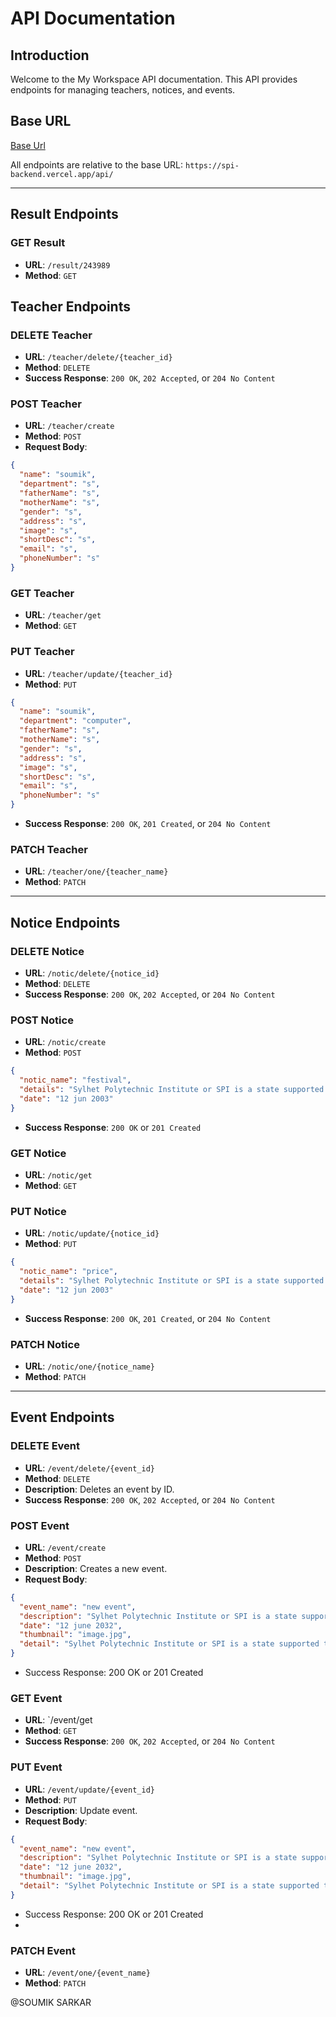 # API Documentation

## Introduction

Welcome to the My Workspace API documentation. This API provides endpoints for managing teachers, notices, and events.

## Base URL
 
[Base Url](https://spi-backend.vercel.app/)

All endpoints are relative to the base URL: `https://spi-backend.vercel.app/api/`

---

## Result Endpoints

### GET Result

- **URL**: `/result/243989`
- **Method**: `GET`

## Teacher Endpoints

### DELETE Teacher

- **URL**: `/teacher/delete/{teacher_id}`
- **Method**: `DELETE`
- **Success Response**: `200 OK`, `202 Accepted`, or `204 No Content`

### POST Teacher

- **URL**: `/teacher/create`
- **Method**: `POST`
- **Request Body**:

```json
{
  "name": "soumik",
  "department": "s",
  "fatherName": "s",
  "motherName": "s",
  "gender": "s",
  "address": "s",
  "image": "s",
  "shortDesc": "s",
  "email": "s",
  "phoneNumber": "s"
}
```

### GET Teacher

- **URL**: `/teacher/get`
- **Method**: `GET`

### PUT Teacher

- **URL**: `/teacher/update/{teacher_id}`
- **Method**: `PUT`

```json
{
  "name": "soumik",
  "department": "computer",
  "fatherName": "s",
  "motherName": "s",
  "gender": "s",
  "address": "s",
  "image": "s",
  "shortDesc": "s",
  "email": "s",
  "phoneNumber": "s"
}
```

- **Success Response**: `200 OK`, `201 Created`, or `204 No Content`

### PATCH Teacher

- **URL**: `/teacher/one/{teacher_name}`
- **Method**: `PATCH`

---

## Notice Endpoints

### DELETE Notice

- **URL**: `/notic/delete/{notice_id}`
- **Method**: `DELETE`
- **Success Response**: `200 OK`, `202 Accepted`, or `204 No Content`

### POST Notice

- **URL**: `/notic/create`
- **Method**: `POST`

```json
{
  "notic_name": "festival",
  "details": "Sylhet Polytechnic Institute or SPI is a state supported technical academic institute located in Sylhet, Bangladesh. It was established in 1955 by the then East Pakistan government. It was named as Sylhet Polytechnic Institute in 1959",
  "date": "12 jun 2003"
}
```

- **Success Response**: `200 OK` or `201 Created`

### GET Notice

- **URL**: `/notic/get`
- **Method**: `GET`

### PUT Notice

- **URL**: `/notic/update/{notice_id}`
- **Method**: `PUT`

```json
{
  "notic_name": "price",
  "details": "Sylhet Polytechnic Institute or SPI is a state supported technical academic institute located in Sylhet, Bangladesh. It was established in 1955 by the then East Pakistan government. It was named as Sylhet Polytechnic Institute in 1959",
  "date": "12 jun 2003"
}
```

- **Success Response**: `200 OK`, `201 Created`, or `204 No Content`

### PATCH Notice

- **URL**: `/notic/one/{notice_name}`
- **Method**: `PATCH`

---

## Event Endpoints

### DELETE Event

- **URL**: `/event/delete/{event_id}`
- **Method**: `DELETE`
- **Description**: Deletes an event by ID.
- **Success Response**: `200 OK`, `202 Accepted`, or `204 No Content`

### POST Event

- **URL**: `/event/create`
- **Method**: `POST`
- **Description**: Creates a new event.
- **Request Body**:

```json
{
  "event_name": "new event",
  "description": "Sylhet Polytechnic Institute or SPI is a state supported technical academic institute located in Sylhet, Bangladesh. It was established in 1955 by the then East Pakistan government. It was named as Sylhet Polytechnic Institute in 1959",
  "date": "12 june 2032",
  "thumbnail": "image.jpg",
  "detail": "Sylhet Polytechnic Institute or SPI is a state supported technical academic institute located in Sylhet, Bangladesh. It was established in 1955 by the then East Pakistan government. It was named as Sylhet Polytechnic Institute in 1959. Sylhet Polytechnic Institute or SPI is a state supported technical academic institute located in Sylhet, Bangladesh. It was established in 1955 by the then East Pakistan government. It was named as Sylhet Polytechnic Institute in 1959"
}
```

- Success Response: 200 OK or 201 Created

### GET Event

- **URL**: `/event/get
- **Method**: `GET`
- **Success Response**: `200 OK`, `202 Accepted`, or `204 No Content`

### PUT Event

- **URL**: `/event/update/{event_id}`
- **Method**: `PUT`
- **Description**: Update event.
- **Request Body**:

```json
{
  "event_name": "new event",
  "description": "Sylhet Polytechnic Institute or SPI is a state supported technical academic institute located in Sylhet, Bangladesh. It was established in 1955 by the then East Pakistan government. It was named as Sylhet Polytechnic Institute in 1959",
  "date": "12 june 2032",
  "thumbnail": "image.jpg",
  "detail": "Sylhet Polytechnic Institute or SPI is a state supported technical academic institute located in Sylhet, Bangladesh. It was established in 1955 by the then East Pakistan government. It was named as Sylhet Polytechnic Institute in 1959. Sylhet Polytechnic Institute or SPI is a state supported technical academic institute located in Sylhet, Bangladesh. It was established in 1955 by the then East Pakistan government. It was named as Sylhet Polytechnic Institute in 1959"
}
```

- Success Response: 200 OK or 201 Created
-

### PATCH Event

- **URL**: `/event/one/{event_name}`
- **Method**: `PATCH`

@SOUMIK SARKAR
